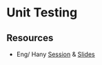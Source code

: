 # Unit Testing

## Resources

- Eng/ Hany [Session](https://drive.google.com/drive/folders/1wCi2wOKnut1hF8AJO0xF6fO8C5Pfb5X3) & [Slides](https://docs.google.com/presentation/d/1y0xah057mqbbxvKgxe_lqyxfUNZsRkh7aOO6izwaWlQ/edit#slide=id.g1300abc4bf_0_58)
